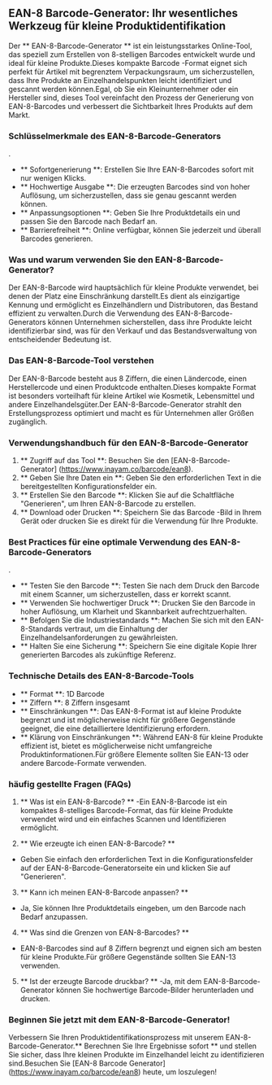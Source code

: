 ## EAN-8 Barcode-Generator: Ihr wesentliches Werkzeug für kleine Produktidentifikation

Der ** EAN-8-Barcode-Generator ** ist ein leistungsstarkes Online-Tool, das speziell zum Erstellen von 8-stelligen Barcodes entwickelt wurde und ideal für kleine Produkte.Dieses kompakte Barcode -Format eignet sich perfekt für Artikel mit begrenztem Verpackungsraum, um sicherzustellen, dass Ihre Produkte an Einzelhandelspunkten leicht identifiziert und gescannt werden können.Egal, ob Sie ein Kleinunternehmer oder ein Hersteller sind, dieses Tool vereinfacht den Prozess der Generierung von EAN-8-Barcodes und verbessert die Sichtbarkeit Ihres Produkts auf dem Markt.

### Schlüsselmerkmale des EAN-8-Barcode-Generators

.
- ** Sofortgenerierung **: Erstellen Sie Ihre EAN-8-Barcodes sofort mit nur wenigen Klicks.
- ** Hochwertige Ausgabe **: Die erzeugten Barcodes sind von hoher Auflösung, um sicherzustellen, dass sie genau gescannt werden können.
- ** Anpassungsoptionen **: Geben Sie Ihre Produktdetails ein und passen Sie den Barcode nach Bedarf an.
- ** Barrierefreiheit **: Online verfügbar, können Sie jederzeit und überall Barcodes generieren.

### Was und warum verwenden Sie den EAN-8-Barcode-Generator?

Der EAN-8-Barcode wird hauptsächlich für kleine Produkte verwendet, bei denen der Platz eine Einschränkung darstellt.Es dient als einzigartige Kennung und ermöglicht es Einzelhändlern und Distributoren, das Bestand effizient zu verwalten.Durch die Verwendung des EAN-8-Barcode-Generators können Unternehmen sicherstellen, dass ihre Produkte leicht identifizierbar sind, was für den Verkauf und das Bestandsverwaltung von entscheidender Bedeutung ist.

### Das EAN-8-Barcode-Tool verstehen

Der EAN-8-Barcode besteht aus 8 Ziffern, die einen Ländercode, einen Herstellercode und einen Produktcode enthalten.Dieses kompakte Format ist besonders vorteilhaft für kleine Artikel wie Kosmetik, Lebensmittel und andere Einzelhandelsgüter.Der EAN-8-Barcode-Generator strahlt den Erstellungsprozess optimiert und macht es für Unternehmen aller Größen zugänglich.

### Verwendungshandbuch für den EAN-8-Barcode-Generator

1. ** Zugriff auf das Tool **: Besuchen Sie den [EAN-8-Barcode-Generator] (https://www.inayam.co/barcode/ean8).
2. ** Geben Sie Ihre Daten ein **: Geben Sie den erforderlichen Text in die bereitgestellten Konfigurationsfelder ein.
3. ** Erstellen Sie den Barcode **: Klicken Sie auf die Schaltfläche "Generieren", um Ihren EAN-8-Barcode zu erstellen.
4. ** Download oder Drucken **: Speichern Sie das Barcode -Bild in Ihrem Gerät oder drucken Sie es direkt für die Verwendung für Ihre Produkte.

### Best Practices für eine optimale Verwendung des EAN-8-Barcode-Generators

.
- ** Testen Sie den Barcode **: Testen Sie nach dem Druck den Barcode mit einem Scanner, um sicherzustellen, dass er korrekt scannt.
- ** Verwenden Sie hochwertiger Druck **: Drucken Sie den Barcode in hoher Auflösung, um Klarheit und Skannbarkeit aufrechtzuerhalten.
- ** Befolgen Sie die Industriestandards **: Machen Sie sich mit den EAN-8-Standards vertraut, um die Einhaltung der Einzelhandelsanforderungen zu gewährleisten.
- ** Halten Sie eine Sicherung **: Speichern Sie eine digitale Kopie Ihrer generierten Barcodes als zukünftige Referenz.

### Technische Details des EAN-8-Barcode-Tools

- ** Format **: 1D Barcode
- ** Ziffern **: 8 Ziffern insgesamt
- ** Einschränkungen **: Das EAN-8-Format ist auf kleine Produkte begrenzt und ist möglicherweise nicht für größere Gegenstände geeignet, die eine detailliertere Identifizierung erfordern.
- ** Klärung von Einschränkungen **: Während EAN-8 für kleine Produkte effizient ist, bietet es möglicherweise nicht umfangreiche Produktinformationen.Für größere Elemente sollten Sie EAN-13 oder andere Barcode-Formate verwenden.

### häufig gestellte Fragen (FAQs)

1. ** Was ist ein EAN-8-Barcode? **
-Ein EAN-8-Barcode ist ein kompaktes 8-stelliges Barcode-Format, das für kleine Produkte verwendet wird und ein einfaches Scannen und Identifizieren ermöglicht.

2. ** Wie erzeugte ich einen EAN-8-Barcode? **
- Geben Sie einfach den erforderlichen Text in die Konfigurationsfelder auf der EAN-8-Barcode-Generatorseite ein und klicken Sie auf "Generieren".

3. ** Kann ich meinen EAN-8-Barcode anpassen? **
- Ja, Sie können Ihre Produktdetails eingeben, um den Barcode nach Bedarf anzupassen.

4. ** Was sind die Grenzen von EAN-8-Barcodes? **
- EAN-8-Barcodes sind auf 8 Ziffern begrenzt und eignen sich am besten für kleine Produkte.Für größere Gegenstände sollten Sie EAN-13 verwenden.

5. ** Ist der erzeugte Barcode druckbar? **
-Ja, mit dem EAN-8-Barcode-Generator können Sie hochwertige Barcode-Bilder herunterladen und drucken.

### Beginnen Sie jetzt mit dem EAN-8-Barcode-Generator!

Verbessern Sie Ihren Produktidentifikationsprozess mit unserem EAN-8-Barcode-Generator.** Berechnen Sie Ihre Ergebnisse sofort ** und stellen Sie sicher, dass Ihre kleinen Produkte im Einzelhandel leicht zu identifizieren sind.Besuchen Sie [EAN-8 Barcode Generator] (https://www.inayam.co/barcode/ean8) heute, um loszulegen!